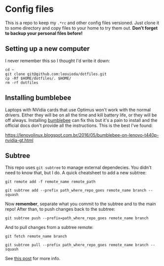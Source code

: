 # Config files

This is a repo to keep my ``.*rc`` and other config files versioned.
Just clone it to some directory and copy files to your home to try them out.
**Don't forget to backup your personal files before!**

## Setting up a new computer

I never remember this so I thought I'd write it down:

    cd ~
    git clone git@github.com:leouieda/dotfiles.git
    cp -Rf $HOME/dotfiles/. $HOME/
    rm -rf dotfiles

## Installing bumblebee

Laptops with NVidia cards that use Optimus won't work with the normal drivers.
Either they will be on all the time and kill battery life, or they will be off
always. Installing [bumblebee](http://bumblebee-project.org/) can fix this but
it's a pain to install and the official docs don't provide all the
instructions. This is the best I've found:

https://lenovolinux.blogspot.com.br/2016/05/bumblebee-on-lenovo-t440p-nvidia-gt.html

## Subtree

This repo uses `git subtree` to manage external dependecies.
You didn't need to know that, but I do.
A quick cheatsheet to add a new subtree:

`git remote add -f remote_name remote_path`

`git subtree add --prefix path_where_repo_goes remote_name branch --squash`

Now **remember**, separate what you commit to the subtree and to the main repo!
After than, to push changes back to the subtree:

`git subtree push --prefix=path_where_repo_goes remote_name branch`

And to pull changes from a subtree remote:

`git fetch remote_name branch`

`git subtree pull --prefix path_where_repo_goes remote_name branch --squash`

See [this post](http://blogs.atlassian.com/2013/05/alternatives-to-git-submodule-git-subtree/) for more info.
